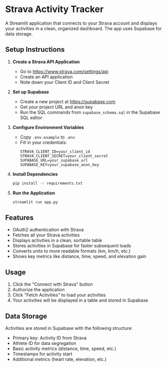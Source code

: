 # Strava Activity Tracker

A Streamlit application that connects to your Strava account and displays your activities in a clean, organized dashboard. The app uses Supabase for data storage.

## Setup Instructions

1. **Create a Strava API Application**
   - Go to https://www.strava.com/settings/api
   - Create an API application
   - Note down your Client ID and Client Secret

2. **Set up Supabase**
   - Create a new project at https://supabase.com
   - Get your project URL and anon key
   - Run the SQL commands from `supabase_schema.sql` in the Supabase SQL editor

3. **Configure Environment Variables**
   - Copy `.env.example` to `.env`
   - Fill in your credentials:
     ```
     STRAVA_CLIENT_ID=your_client_id
     STRAVA_CLIENT_SECRET=your_client_secret
     SUPABASE_URL=your_supabase_url
     SUPABASE_KEY=your_supabase_anon_key
     ```

4. **Install Dependencies**
   ```bash
   pip install -r requirements.txt
   ```

5. **Run the Application**
   ```bash
   streamlit run app.py
   ```

## Features

- OAuth2 authentication with Strava
- Fetches all your Strava activities
- Displays activities in a clean, sortable table
- Stores activities in Supabase for faster subsequent loads
- Converts units to more readable formats (km, km/h, etc.)
- Shows key metrics like distance, time, speed, and elevation gain

## Usage

1. Click the "Connect with Strava" button
2. Authorize the application
3. Click "Fetch Activities" to load your activities
4. Your activities will be displayed in a table and stored in Supabase

## Data Storage

Activities are stored in Supabase with the following structure:
- Primary key: Activity ID from Strava
- Athlete ID for data segregation
- Basic activity metrics (distance, time, speed, etc.)
- Timestamps for activity start
- Additional metrics (heart rate, elevation, etc.) 